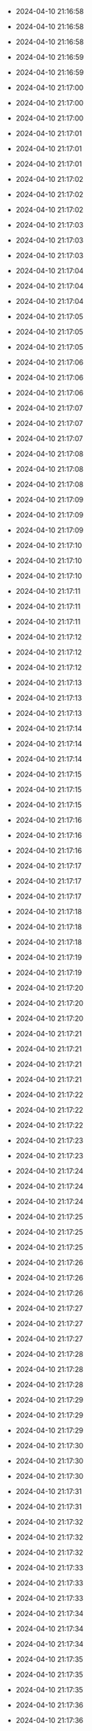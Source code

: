 
- 2024-04-10 21:16:58

- 2024-04-10 21:16:58

- 2024-04-10 21:16:58

- 2024-04-10 21:16:59

- 2024-04-10 21:16:59

- 2024-04-10 21:17:00

- 2024-04-10 21:17:00

- 2024-04-10 21:17:00

- 2024-04-10 21:17:01

- 2024-04-10 21:17:01

- 2024-04-10 21:17:01

- 2024-04-10 21:17:02

- 2024-04-10 21:17:02

- 2024-04-10 21:17:02

- 2024-04-10 21:17:03

- 2024-04-10 21:17:03

- 2024-04-10 21:17:03

- 2024-04-10 21:17:04

- 2024-04-10 21:17:04

- 2024-04-10 21:17:04

- 2024-04-10 21:17:05

- 2024-04-10 21:17:05

- 2024-04-10 21:17:05

- 2024-04-10 21:17:06

- 2024-04-10 21:17:06

- 2024-04-10 21:17:06

- 2024-04-10 21:17:07

- 2024-04-10 21:17:07

- 2024-04-10 21:17:07

- 2024-04-10 21:17:08

- 2024-04-10 21:17:08

- 2024-04-10 21:17:08

- 2024-04-10 21:17:09

- 2024-04-10 21:17:09

- 2024-04-10 21:17:09

- 2024-04-10 21:17:10

- 2024-04-10 21:17:10

- 2024-04-10 21:17:10

- 2024-04-10 21:17:11

- 2024-04-10 21:17:11

- 2024-04-10 21:17:11

- 2024-04-10 21:17:12

- 2024-04-10 21:17:12

- 2024-04-10 21:17:12

- 2024-04-10 21:17:13

- 2024-04-10 21:17:13

- 2024-04-10 21:17:13

- 2024-04-10 21:17:14

- 2024-04-10 21:17:14

- 2024-04-10 21:17:14

- 2024-04-10 21:17:15

- 2024-04-10 21:17:15

- 2024-04-10 21:17:15

- 2024-04-10 21:17:16

- 2024-04-10 21:17:16

- 2024-04-10 21:17:16

- 2024-04-10 21:17:17

- 2024-04-10 21:17:17

- 2024-04-10 21:17:17

- 2024-04-10 21:17:18

- 2024-04-10 21:17:18

- 2024-04-10 21:17:18

- 2024-04-10 21:17:19

- 2024-04-10 21:17:19

- 2024-04-10 21:17:20

- 2024-04-10 21:17:20

- 2024-04-10 21:17:20

- 2024-04-10 21:17:21

- 2024-04-10 21:17:21

- 2024-04-10 21:17:21

- 2024-04-10 21:17:21

- 2024-04-10 21:17:22

- 2024-04-10 21:17:22

- 2024-04-10 21:17:22

- 2024-04-10 21:17:23

- 2024-04-10 21:17:23

- 2024-04-10 21:17:24

- 2024-04-10 21:17:24

- 2024-04-10 21:17:24

- 2024-04-10 21:17:25

- 2024-04-10 21:17:25

- 2024-04-10 21:17:25

- 2024-04-10 21:17:26

- 2024-04-10 21:17:26

- 2024-04-10 21:17:26

- 2024-04-10 21:17:27

- 2024-04-10 21:17:27

- 2024-04-10 21:17:27

- 2024-04-10 21:17:28

- 2024-04-10 21:17:28

- 2024-04-10 21:17:28

- 2024-04-10 21:17:29

- 2024-04-10 21:17:29

- 2024-04-10 21:17:29

- 2024-04-10 21:17:30

- 2024-04-10 21:17:30

- 2024-04-10 21:17:30

- 2024-04-10 21:17:31

- 2024-04-10 21:17:31

- 2024-04-10 21:17:32

- 2024-04-10 21:17:32

- 2024-04-10 21:17:32

- 2024-04-10 21:17:33

- 2024-04-10 21:17:33

- 2024-04-10 21:17:33

- 2024-04-10 21:17:34

- 2024-04-10 21:17:34

- 2024-04-10 21:17:34

- 2024-04-10 21:17:35

- 2024-04-10 21:17:35

- 2024-04-10 21:17:35

- 2024-04-10 21:17:36

- 2024-04-10 21:17:36
